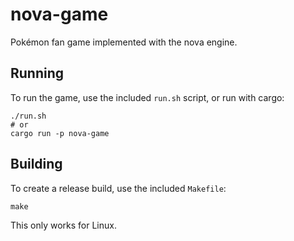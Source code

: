 # nova-game

Pokémon fan game implemented with the nova engine.

## Running

To run the game, use the included `run.sh` script, or run with cargo:

    ./run.sh
    # or
    cargo run -p nova-game

## Building

To create a release build, use the included `Makefile`:

    make

This only works for Linux.
